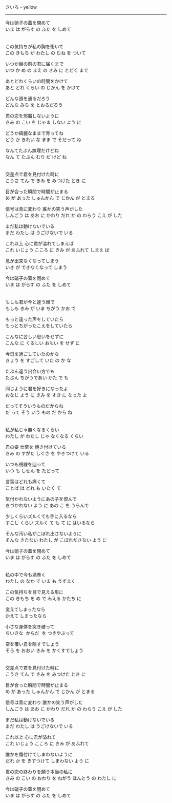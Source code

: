 きいろ - yellow

---

今は硝子の蓋を閉めて\
いま は がらす の ふた を しめて
\
\
\
この気持ちが私の胸を衝いて\
この きもち が わたし の むね を ついて

いつか目の前の君に届くまで\
いつ か め の まえ の きみ に とどく まで

あとどれくらいの時間をかけて\
あと どれ くらい の じかん を かけて

どんな道を通るだろう\
どんな みち を とおるだろう

君の恋を邪魔しないように\
きみ の こい を じゃま しない よう に

どうか綺麗なままで育ってね\
どう か きれい な まま で そだって ね

なんてたぶん無理だけどね\
なん て たぶん むり だ けど ね
\
\
\
交差点で君を見付けた時に\
こうさ てん で きみ を みつけた とき に

目が合った瞬間で時間が止まる\
め が あった しゅんかん で じかん が とまる

信号は青に変わり 誰かの笑う声がした\
しんごう は あお に かわり だれ か の わらう こえ が した

まだ私は動けないでいる\
まだ わたし は うごけないで いる

これ以上 心に君が溢れてしまえば\
これ いじょう こころ に きみ が あふれて しまえ ば

息が出来なくなってしまう\
いき が できなくなって しまう

今は硝子の蓋を閉めて\
いま は がらす の ふた を しめて
\
\
\
もしも君が今と違う顔で\
もしも きみ が いま ちがう かお で

もっと違った声をしていたら\
もっとちがったこえをしていたら

こんなに苦しい思いをせずに\
こんな に くるしい おもい を せず に

今日を過ごしていたのかな\
きょう を すごして いた の か な

たぶん違う出会い方でも\
たぶん ちがうであい かた で も

同じように君を好きになったよ\
おなじ よう に きみ を すき に なった よ

だってそういうものだからね\
だ って そう いう もの だ から ね
\
\
\
私が私じゃ無くなるくらい\
わたし が わたし じゃ なくなる くらい

君の姿 仕草を 焼き付けている\
きみ の すがた しぐさ を やきつけて いる

いつも視線を辿って\
いつ も しせん を たどって

言葉はどれも痛くて\
ことば は どれ も いたく て

気付かれないようにあの子を恨んで\
きづかれない よう に あの こ を うらんで

少しくらいズルくても手に入るなら\
すこし くらい ズルく て も て に はいるなら

そんな汚い私がこぼれ出さないように\
そんな きたない わたし が こぼれださない よう に

今は硝子の蓋を閉めて\
いま は がらす の ふた を しめて
\
\
\
私の中で今も渦巻く\
わたし の なか で いま も うずまく

この気持ちを目で見える形に\
この きもち を め で みえる かたち に

変えてしまったなら\
かえて しまったなら

小さな身体を突き破って\
ちいさな  からだ  を つきやぶって

空を覆い君を隠すでしょう\
そら を おおい きみ  を かくすでしょう
\
\
\
交差点で君を見付けた時に\
こうさ てん で きみ を みつけた とき に

目が合った瞬間で時間が止まる\
め が あった しゅんかん で じかん が とまる

信号は青に変わり 誰かの笑う声がした\
しんごう は あお に かわり だれ か の わらう こえ が した

まだ私は動けないでいる\
まだ わたし は うごけないで いる

これ以上 心に君が溢れて\
これ いじょう こころ に きみ が あふれて

誰かを傷付けてしまわないように\
だれ か を きずつけて しまわない よう に

君の恋の終わりを願う本当の私に\
きみ の こい の おわり を ねがう ほんとう の わたし に

今は硝子の蓋を閉めて\
いま は がらす の ふた を しめて